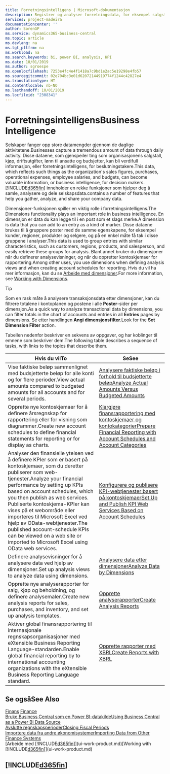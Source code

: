 ```yaml
---
title: Forretningsintelligens | Microsoft-dokumentasjon
description: Registrer og analyser forretningsdata, for eksempel salgstall, kjøp, driftsutgifter, lønn til ansatte og budsjetter, som kan være verdifull informasjon for forretningsintelligens eller beslutningstaking.
services: project-madeira
documentationcenter: ''
author: SorenGP
ms.service: dynamics365-business-central
ms.topic: article
ms.devlang: na
ms.tgt_pltfrm: na
ms.workload: na
ms.search.keywords: bi, power BI, analysis, KPI
ms.date: 10/01/2019
ms.author: sgroespe
ms.openlocfilehash: 7253e4fc4e4f1418a7c9bd1e2ac5e19298e4fb57
ms.sourcegitcommit: 02e704bc3e01d62072144919774f1244c42827e4
ms.translationtype: HT
ms.contentlocale: nb-NO
ms.lasthandoff: 10/01/2019
ms.locfileid: "2308341"
---
```

# <a name="business-intelligence"></a><span data-ttu-id="09944-103">Forretningsintelligens</span><span class="sxs-lookup"><span data-stu-id="09944-103">Business Intelligence</span></span>
<span data-ttu-id="09944-104">Selskaper fanger opp store datamengder gjennom de daglige aktivitetene.</span><span class="sxs-lookup"><span data-stu-id="09944-104">Businesses capture a tremendous amount of data through daily activity.</span></span> <span data-ttu-id="09944-105">Disse dataene, som gjenspeiler ting som organisasjonens salgstall, kjøp, driftsutgifter, lønn til ansatte og budsjetter, kan bli verdifull informasjon, eller forretningsintelligens, for beslutningstakere.</span><span class="sxs-lookup"><span data-stu-id="09944-105">This data, which reflects such things as the organization's sales figures, purchases, operational expenses, employee salaries, and budgets, can become valuable information, or business intelligence, for decision makers.</span></span> [!INCLUDE[d365fin](includes/d365fin_md.md)] <span data-ttu-id="09944-106">inneholder en rekke funksjoner som hjelper deg å samle, analysere og dele selskapsdata.</span><span class="sxs-lookup"><span data-stu-id="09944-106">contains a number of features that help you gather, analyze, and share your company data.</span></span>

<span data-ttu-id="09944-107">Dimensjoner-funksjonen spiller en viktig rolle i forretningsintelligens.</span><span class="sxs-lookup"><span data-stu-id="09944-107">The Dimensions functionality plays an important role in business intelligence.</span></span> <span data-ttu-id="09944-108">En dimensjon er data du kan legge til i en post som et slags merke.</span><span class="sxs-lookup"><span data-stu-id="09944-108">A dimension is data that you can add to an entry as a kind of marker.</span></span> <span data-ttu-id="09944-109">Disse dataene brukes til å gruppere poster med de samme egenskapene, for eksempel kunder, regioner, produkter og selgere, og på en enkel måte få tak i disse gruppene i analyser.</span><span class="sxs-lookup"><span data-stu-id="09944-109">This data is used to group entries with similar characteristics, such as customers, regions, products, and salesperson, and easily retrieve these groups for analysis.</span></span> <span data-ttu-id="09944-110">Blant annet bruker du dimensjoner når du definerer analysevisninger, og når du oppretter kontoskjemaer for rapportering.</span><span class="sxs-lookup"><span data-stu-id="09944-110">Among other uses, you use dimensions  when defining analysis views and when creating account schedules for reporting.</span></span> <span data-ttu-id="09944-111">Hvis du vil ha mer informasjon, kan du se [Arbeide med dimensjoner](finance-dimensions.md).</span><span class="sxs-lookup"><span data-stu-id="09944-111">For more information, see [Working with Dimensions](finance-dimensions.md).</span></span>

> [!TIP]
> <span data-ttu-id="09944-112">Som en rask måte å analysere transaksjonsdata etter dimensjoner, kan du filtrere totalene i kontoplanen og postene i alle **Poster**-sider per dimensjon.</span><span class="sxs-lookup"><span data-stu-id="09944-112">As a quick way to analyze transactional data by dimensions, you can filter totals in the chart of accounts and entries in all **Entries** pages by dimensions.</span></span> <span data-ttu-id="09944-113">Se etter handlingen **Angi dimensjonsfilter**.</span><span class="sxs-lookup"><span data-stu-id="09944-113">Look for the **Set Dimension Filter** action.</span></span>  

<span data-ttu-id="09944-114">Tabellen nedenfor beskriver en sekvens av oppgaver, og har koblinger til emnene som beskriver dem.</span><span class="sxs-lookup"><span data-stu-id="09944-114">The following table describes a sequence of tasks, with links to the topics that describe them.</span></span>  

| <span data-ttu-id="09944-115">Hvis du vil</span><span class="sxs-lookup"><span data-stu-id="09944-115">To</span></span> | <span data-ttu-id="09944-116">Se</span><span class="sxs-lookup"><span data-stu-id="09944-116">See</span></span> |
| --- | --- |
|<span data-ttu-id="09944-117">Vise faktiske beløp sammenlignet med budsjetterte beløp for alle konti og for flere perioder.</span><span class="sxs-lookup"><span data-stu-id="09944-117">View actual amounts compared to budgeted amounts for all accounts and for several periods.</span></span>|[<span data-ttu-id="09944-118">Analysere faktiske beløp i forhold til budsjetterte beløp</span><span class="sxs-lookup"><span data-stu-id="09944-118">Analyze Actual Amounts Versus Budgeted Amounts</span></span>](bi-how-analyze-actual-versus-budget.md)|
|<span data-ttu-id="09944-119">Opprette nye kontoskjemaer for å definere årsregnskap for rapportering eller for visning som diagrammer.</span><span class="sxs-lookup"><span data-stu-id="09944-119">Create new account schedules to define financial statements for reporting or for display as charts.</span></span>|[<span data-ttu-id="09944-120">Klargjøre finansrapportering med kontoskjemaer og kontokategorier</span><span class="sxs-lookup"><span data-stu-id="09944-120">Prepare Financial Reporting with Account Schedules and Account Categories</span></span>](bi-how-work-account-schedule.md)|
|<span data-ttu-id="09944-121">Analyser den finansielle ytelsen ved å definere KPIer som er basert på kontoskjemaer, som du deretter publiserer som web-tjenester.</span><span class="sxs-lookup"><span data-stu-id="09944-121">Analyze your financial performance by setting up KPIs based on account schedules, which you then publish as web services.</span></span> <span data-ttu-id="09944-122">Publiserte kontoskjema-KPIer kan vises på et webområde eller importeres til Microsoft Excel ved hjelp av OData-webtjenester.</span><span class="sxs-lookup"><span data-stu-id="09944-122">The published account-schedule KPIs can be viewed on a web site or imported to Microsoft Excel using OData web services.</span></span>|[<span data-ttu-id="09944-123">Konfigurere og publisere KPI-webtjenester basert på kontoskjemaer</span><span class="sxs-lookup"><span data-stu-id="09944-123">Set Up and Publish KPI Web Services Based on Account Schedules</span></span>](bi-how-to-set-up-and-publish-kpi-web-services-based-on-account-schedules.md)|
|<span data-ttu-id="09944-124">Definere analysevisninger for å analysere data ved hjelp av dimensjoner.</span><span class="sxs-lookup"><span data-stu-id="09944-124">Set up analysis views to analyze data using dimensions.</span></span>|[<span data-ttu-id="09944-125">Analysere data etter dimensjoner</span><span class="sxs-lookup"><span data-stu-id="09944-125">Analyze Data by Dimensions</span></span>](bi-how-analyze-data-dimension.md)|
|<span data-ttu-id="09944-126">Opprette nye analyserapporter for salg, kjøp og beholdning, og definere analysemaler.</span><span class="sxs-lookup"><span data-stu-id="09944-126">Create new analysis reports for sales, purchases, and inventory, and set up analysis templates.</span></span>|[<span data-ttu-id="09944-127">Opprette analyserapporter</span><span class="sxs-lookup"><span data-stu-id="09944-127">Create Analysis Reports</span></span>](bi-how-create-analysis-views-reports.md)|
|<span data-ttu-id="09944-128">Aktiver global finansrapportering til internasjonale regnskapsorganisasjoner med eXtensible Business Reporting Language-standarden.</span><span class="sxs-lookup"><span data-stu-id="09944-128">Enable global financial reporting by to international accounting organizations with the eXtensible Business Reporting Language standard.</span></span>|[<span data-ttu-id="09944-129">Opprette rapporter med XBRL</span><span class="sxs-lookup"><span data-stu-id="09944-129">Create Reports with XBRL</span></span>](bi-create-reports-with-xbrl.md)|

## <a name="see-also"></a><span data-ttu-id="09944-130">Se også</span><span class="sxs-lookup"><span data-stu-id="09944-130">See Also</span></span>
<span data-ttu-id="09944-131">[Finans](finance.md)  </span><span class="sxs-lookup"><span data-stu-id="09944-131">[Finance](finance.md)  </span></span>  
[<span data-ttu-id="09944-132">Bruke Business Central som en Power BI-datakilde</span><span class="sxs-lookup"><span data-stu-id="09944-132">Using Business Central as a Power BI Data Source</span></span>](across-how-use-financials-data-source-powerbi.md)  
[<span data-ttu-id="09944-133">Avslutte regnskapsperioder</span><span class="sxs-lookup"><span data-stu-id="09944-133">Closing Fiscal Periods</span></span>](year-close-years-periods.md)  
[<span data-ttu-id="09944-134">Importere data fra andre økonomisystemer</span><span class="sxs-lookup"><span data-stu-id="09944-134">Importing Data from Other Finance Systems</span></span>](across-import-data-configuration-packages.md)  
<span data-ttu-id="09944-135">[Arbeide med [!INCLUDE[d365fin](includes/d365fin_md.md)]](ui-work-product.md)</span><span class="sxs-lookup"><span data-stu-id="09944-135">[Working with [!INCLUDE[d365fin](includes/d365fin_md.md)]](ui-work-product.md)</span></span>

## [!INCLUDE[d365fin](includes/free_trial_md.md)]  
